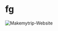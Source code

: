 # fg
![Makemytrip-Website](https://user-images.githubusercontent.com/97904370/150139796-3785bbb0-fa9d-40af-820b-d673a64edea4.png)
